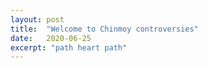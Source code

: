 ```yaml
---
layout: post
title:  "Welcome to Chinmoy controversies"
date:   2020-06-25
excerpt: "path heart path"
---
```

